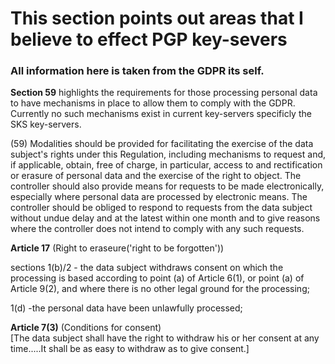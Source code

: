 # This section points out areas that I believe to effect PGP key-severs

### All information here is taken from the GDPR its self.  

__Section 59__ highlights the requirements for those processing personal data to have mechanisms in place to allow them to comply with the GDPR.
Currently no such mechanisms exist in current key-servers specificly the SKS key-servers.

(59) Modalities should be provided for facilitating the exercise of the data subject's rights under this Regulation,
including mechanisms to request and, if applicable, obtain, free of charge, in particular, access to and rectification
or erasure of personal data and the exercise of the right to object. The controller should also provide means for
requests to be made electronically, especially where personal data are processed by electronic means. The
controller should be obliged to respond to requests from the data subject without undue delay and at the latest
within one month and to give reasons where the controller does not intend to comply with any such requests.  


__Article 17__ (Right to eraseure('right to be forgotten'))  

sections 1(b)/2  - the data subject withdraws consent on which the processing is based according to point (a) of Article 6(1), or
point (a) of Article 9(2), and where there is no other legal ground for the processing;  

1(d) -the personal data have been unlawfully processed;  

__Article 7(3)__ (Conditions for consent)  
[The data subject shall have the right to withdraw his or her consent at any time.....It shall be as easy to withdraw as to give consent.]  
